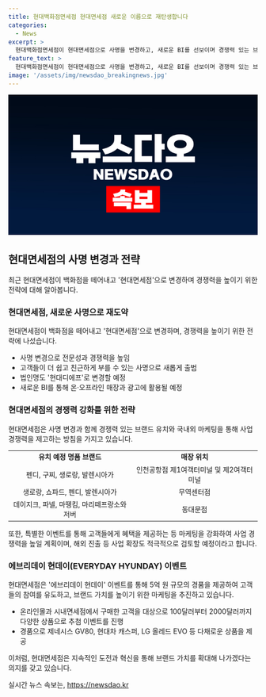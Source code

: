 ```yaml
---
title: 현대백화점면세점 현대면세점 새로운 이름으로 재탄생합니다
categories:
  - News
excerpt: >
  현대백화점면세점이 현대면세점으로 사명을 변경하고, 새로운 BI를 선보이며 경쟁력 있는 브랜드를 유치하고 국내외 마케팅을 강화한다. 인천공항점과 무역센터점은 샤넬, 구찌, 생로랑 등을 오픈해 명품 경쟁력을 높이고, 다른 지점도 외국인 관광객을 대상으로 각종 이벤트를 진행한다. 또한, 해외 진출 및 사업 확장을 검토하며 지속적인 도전과 혁신으로 브랜드 가치를 높일 계획이다.
feature_text: >
  현대백화점면세점이 현대면세점으로 사명을 변경하고, 새로운 BI를 선보이며 경쟁력 있는 브랜드를 유치하고 국내외 마케팅을 강화한다. 인천공항점과 무역센터점은 샤넬, 구찌, 생로랑 등을 오픈해 명품 경쟁력을 높이고, 다른 지점도 외국인 관광객을 대상으로 각종 이벤트를 진행한다. 또한, 해외 진출 및 사업 확장을 검토하며 지속적인 도전과 혁신으로 브랜드 가치를 높일 계획이다.
image: '/assets/img/newsdao_breakingnews.jpg'
---
```


<p><img src="/assets/img/newsdao_breakingnews.jpg" alt="ontimetimes 속보" /></p>

<h2 data-ke-size="size26">현대면세점의 사명 변경과 전략</h2>

<p data-ke-size="size16">최근 현대면세점이 백화점을 떼어내고 '현대면세점'으로 변경하며 경쟁력을 높이기 위한 전략에 대해 알아봅니다.</p>

<h3>현대면세점, 새로운 사명으로 재도약</h3>

<p data-ke-size="size16">현대면세점이 백화점을 떼어내고 '현대면세점'으로 변경하며, 경쟁력을 높이기 위한 전략에 나섰습니다.</p>

<ul>
  <li>사명 변경으로 전문성과 경쟁력을 높임</li>
  <li>고객들이 더 쉽고 친근하게 부를 수 있는 사명으로 새롭게 출범</li>
  <li>법인명도 '현대디에프'로 변경할 예정</li>
  <li>새로운 BI를 통해 온·오프라인 매장과 광고에 활용될 예정</li>
</ul>

<h3>현대면세점의 경쟁력 강화를 위한 전략</h3>

<p data-ke-size="size16">현대면세점은 사명 변경과 함께 경쟁력 있는 브랜드 유치와 국내외 마케팅을 통해 사업 경쟁력을 제고하는 방침을 가지고 있습니다.</p>

<table>
  <tr>
    <td style="text-align: center; height: 17px;"><b>유치 예정 명품 브랜드</b></td>
    <td style="text-align: center; height: 17px;"><b>매장 위치</b></td>
  </tr>
  <tr>
    <td style="text-align: center; height: 17px;">펜디, 구찌, 생로랑, 발렌시아가</td>
    <td style="text-align: center; height: 17px;">인천공항점 제1여객터미널 및 제2여객터미널</td>
  </tr>
  <tr>
    <td style="text-align: center; height: 17px;">생로랑, 쇼파드, 펜디, 발렌시아가</td>
    <td style="text-align: center; height: 17px;">무역센터점</td>
  </tr>
  <tr>
    <td style="text-align: center; height: 17px;">데이지크, 파넬, 마뗑킴, 마리떼프랑소와저버</td>
    <td style="text-align: center; height: 17px;">동대문점</td>
  </tr>
</table>

<p data-ke-size="size16">또한, 특별한 이벤트를 통해 고객들에게 혜택을 제공하는 등 마케팅을 강화하여 사업 경쟁력을 높일 계획이며, 해외 진출 등 사업 확장도 적극적으로 검토할 예정이라고 합니다.</p>

<h3>에브리데이 현데이(EVERYDAY HYUNDAY) 이벤트</h3>

<p data-ke-size="size16">현대면세점은 '에브리데이 현데이' 이벤트를 통해 5억 원 규모의 경품을 제공하여 고객들의 참여를 유도하고, 브랜드 가치를 높이기 위한 마케팅을 추진하고 있습니다.</p>

<ul>
  <li>온라인몰과 시내면세점에서 구매한 고객을 대상으로 100달러부터 2000달러까지 다양한 상품으로 추첨 이벤트를 진행</li>
  <li>경품으로 제네시스 GV80, 현대차 캐스퍼, LG 올레드 EVO 등 다채로운 상품을 제공</li>
</ul>

<p data-ke-size="size16">이처럼, 현대면세점은 지속적인 도전과 혁신을 통해 브랜드 가치를 확대해 나가겠다는 의지를 갖고 있습니다.</p>
실시간 뉴스 속보는, <a href="https://newsdao.kr" rel="dofollow">https://newsdao.kr</a>


